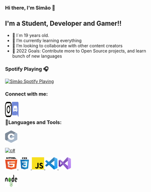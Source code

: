 ### Hi there, I'm Simão 👋



## I'm a Student, Developer and Gamer!!

- 👨‍ I´m 19 years old.
- 🌱 I’m currently learning everything
- 👯 I’m looking to collaborate with other content creators
- 🥅 2022 Goals: Contribute more to Open Source projects, and learn bunch of new languages


### Spotify Playing 🎧

[<img src="https://novatorem-khaki-one.vercel.app/api/spotify" alt="Simão Spotify Playing" width="350" />](https://open.spotify.com/user/hhvscpqrhul3xbzamj9kaic5t)


### Connect with me:

[<img align="left" alt="Simão | Instagram" width="22px" src="https://github.com/S1M40/S1M40/blob/main/logos/instagram-icon.svg" width="50" height="50" />][instagram]
[<img align="left" alt="Invicta | Discord" width="22px" src="https://github.com/S1M40/S1M40/blob/main/logos/discord.svg" width="50" height="50" />][discord]

<br />
<br />

### 🔨Languages and Tools:

<p align="left">
<a href="https://devdocs.io/c/" target="_blank"> <img src="https://github.com/S1M40/S1M40/blob/main/logos/c.svg" alt="c" width="40" height="40"/> </a> 

<a href="https://docs.microsoft.com/en-us/dotnet/csharp/" target="_blank"> <img src="https://github.com/S1M40/S1M40/blob/main/c-sharp.svg" alt="c#" width="40" height="40"/> </a> 

<a href="https://www.w3.org/html/" target="_blank"> <img src="https://github.com/S1M40/S1M40/blob/main/logos/html-5.svg" alt="html5" width="40" height="40"/> </a>
<a href="https://www.w3schools.com/css/" target="_blank"> <img src="https://github.com/S1M40/S1M40/blob/main/logos/css3.svg" alt="css3" width="40" height="40"/> </a> 
<a href="https://developer.mozilla.org/en-US/docs/Web/JavaScript" target="_blank"> <img src="https://github.com/S1M40/S1M40/blob/main/logos/javascript.svg" alt="javascript" width="40" height="40"/> </a> 
<a href="https://code.visualstudio.com/" target="_blank"> <img src="https://github.com/S1M40/S1M40/blob/main/logos/visual-studio-code.svg" alt="vscode" width="40" height="40"/> </a> 
<a href="https://visualstudio.microsoft.com/" target="_blank"> <img src="https://github.com/S1M40/S1M40/blob/main/logos/visual-studio.svg" alt="visual studio" width="40" height="40"/> </a> 
</p>

<p align="left">
<a href="https://nodejs.org" target="_blank"> <img src="https://github.com/S1M40/S1M40/blob/main/logos/nodejs.svg" alt="nodejs" width="40" height="40"/> </a>
</p>




[instagram]: https://www.instagram.com/_.simas016._/
[discord]: https://discord.gg/fdRauP4GbU

